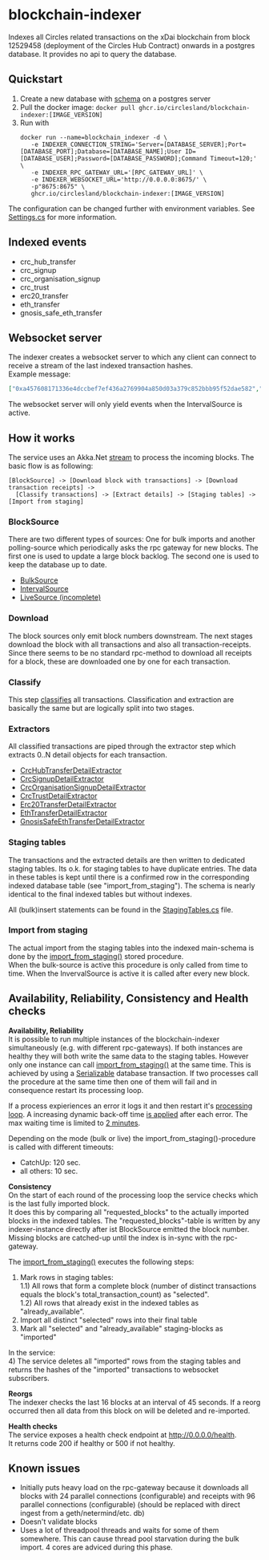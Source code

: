 # blockchain-indexer

Indexes all Circles related transactions on the xDai blockchain from block 12529458 (deployment of the Circles Hub Contract) onwards in a postgres database. It provides no api to query the database.

## Quickstart
1) Create a new database with [schema](https://github.com/circlesland/blockchain-indexer/blob/main/CirclesLand.BlockchainIndexer/Schema.sql) on a postgres server
2) Pull the docker image: `docker pull ghcr.io/circlesland/blockchain-indexer:[IMAGE_VERSION]`
3) Run with
   ```shell
   docker run --name=blockchain_indexer -d \ 
      -e INDEXER_CONNECTION_STRING='Server=[DATABASE_SERVER];Port=[DATABASE_PORT];Database=[DATABASE_NAME];User ID=[DATABASE_USER];Password=[DATABASE_PASSWORD];Command Timeout=120;' \
      -e INDEXER_RPC_GATEWAY_URL='[RPC_GATEWAY_URL]' \
      -e INDEXER_WEBSOCKET_URL='http://0.0.0.0:8675/' \
      -p"8675:8675" \
      ghcr.io/circlesland/blockchain-indexer:[IMAGE_VERSION]
   ```
The configuration can be changed further with environment variables. See [Settings.cs](https://github.com/circlesland/blockchain-indexer/blob/main/CirclesLand.BlockchainIndexer/Settings.cs) for more information.

## Indexed events
* crc_hub_transfer
* crc_signup
* crc_organisation_signup
* crc_trust
* erc20_transfer
* eth_transfer
* gnosis_safe_eth_transfer

## Websocket server
The indexer creates a websocket server to which any client can connect to receive a stream of the last indexed transaction hashes.  
Example message:  
```json
["0xa457608171336e4dccbef7ef436a2769904a850d03a379c852bbb95f52dae582","0x0104b20fd0ed4655c2427881f1e2bbd2b655ad4669b359837da5b1ef72f58656","0x486fd78a556005073cebd5692e0ebd387e5e6d898e39a7257aceddb6d558f2f0","0xa8979b035c79acc408786856241afbc53c4c2213ad552dd6fc9fa36ec2bad536","0x2de1c915ac4872795050f9085c58451a878603e25ae745f64c130ac6038a7e6f","0xd9cdd53ce5f5e7998bdc0323c7770c346048ab48c8f84dd1e394151979f31a7d","0xac54d87e4965e474fd5996c0fd4729fae121836090e1a46761309a19dc052176","0x8e2bb90ee547902e53392f4433110b57ddcb813af9ca948ef7fc04b114249655","0xbd8a432ca4e40a00953f9f268a921ec87dafd2e7c6da0766855816eb1e66d791","0x375d12f40caaef02ef0db8a24eeed1c54ab88fa2b5a48a26af36abbcb82b917e","0x344ea59f582690b70ce12b74aad9a8842cda467ad62afd5da486f2a2d091eada","0x343d5fb4ddec41319178521822c0eda06a76cdc49d9c0b43427f2c9819db3931","0x2674194ff89daddaed09de96baf7128401efe1c031b43e65148bf3d581725b43","0xfa78330d4de0d742f286d5fcf6f2a26c28322fa6156dc1202034628a877d2d34","0xd721d7a5ec7f5ec83fe0162ade62758d4af26cd50d1467d546d8674ceb82f61f","0xe947a66859a365f391166907746a2635cd7254cc19ce0c3c2b329f8909ed572b","0x41c42d20c170e57245908a01e3828cace349bd4359510ff2711556dd3a868863","0xa5d686ecb48eddcd3cbec8b234109891f03d5df4c2762d90dd812405522f40ad","0x8a967f11472850714cda9f55cb7e4aea5a998fe92fedd791662ed54bb9fc10d8","0x08184f71daf1e240b6f1a7a70e3856cce0c547cd3d3fb80c2d658b553fe56f17","0x9a406be95c1a92989c04eb18da60acf84fbc3a2d8019292e66eeba2e52b65c46","0x023465a298509ec27c2e20a7afaf38ecbd5b0131d12f33156ce00ba71f82d30c"]
```
The websocket server will only yield events when the IntervalSource is active.

## How it works
The service uses an Akka.Net [stream](https://github.com/circlesland/blockchain-indexer/blob/997a0b393317882412bd2ad499cf1bdea34f1e0b/CirclesLand.BlockchainIndexer/Indexer..cs#L107) to process the incoming blocks. The basic flow is as following:
```
[BlockSource] -> [Download block with transactions] -> [Download transaction receipts] -> 
  [Classify transactions] -> [Extract details] -> [Staging tables] -> [Import from staging]
```

### BlockSource
There are two different types of sources: One for bulk imports and another polling-source which periodically asks the rpc gateway for new blocks.
The first one is used to update a large block backlog. The second one is used to keep the database up to date.
* [BulkSource](https://github.com/circlesland/blockchain-indexer/blob/main/CirclesLand.BlockchainIndexer/Sources/BulkSource.cs)
* [IntervalSource](https://github.com/circlesland/blockchain-indexer/blob/main/CirclesLand.BlockchainIndexer/Sources/IntervalSource.cs)
* [LiveSource (incomplete)](https://github.com/circlesland/blockchain-indexer/blob/main/CirclesLand.BlockchainIndexer/Sources/LiveSource.cs)

### Download
The block sources only emit block numbers downstream. The next stages download the block with all transactions and also all transaction-receipts.  
Since there seems to be no standard rpc-method to download all receipts for a block, these are downloaded one by one for each transaction.  

### Classify
This step [classifies](https://github.com/circlesland/blockchain-indexer/blob/997a0b393317882412bd2ad499cf1bdea34f1e0b/CirclesLand.BlockchainIndexer/DetailExtractors/TransactionClassifier.cs#L12) all transactions.
Classification and extraction are basically the same but are logically split into two stages.

### Extractors
All classified transactions are piped through the extractor step which extracts 0..N detail objects for each transaction.
* [CrcHubTransferDetailExtractor](https://github.com/circlesland/blockchain-indexer/blob/main/CirclesLand.BlockchainIndexer/DetailExtractors/CrcHubTransferDetailExtractor.cs)
* [CrcSignupDetailExtractor](https://github.com/circlesland/blockchain-indexer/blob/main/CirclesLand.BlockchainIndexer/DetailExtractors/CrcOrganisationSignupDetailExtractor.cs)
* [CrcOrganisationSignupDetailExtractor](https://github.com/circlesland/blockchain-indexer/blob/main/CirclesLand.BlockchainIndexer/DetailExtractors/CrcOrganisationSignupDetailExtractor.cs)
* [CrcTrustDetailExtractor](https://github.com/circlesland/blockchain-indexer/blob/main/CirclesLand.BlockchainIndexer/DetailExtractors/CrcTrustDetailExtractor.cs)
* [Erc20TransferDetailExtractor](https://github.com/circlesland/blockchain-indexer/blob/main/CirclesLand.BlockchainIndexer/DetailExtractors/Erc20TransferDetailExtractor.cs)
* [EthTransferDetailExtractor](https://github.com/circlesland/blockchain-indexer/blob/main/CirclesLand.BlockchainIndexer/DetailExtractors/EthTransferDetailExtractor.cs)
* [GnosisSafeEthTransferDetailExtractor](https://github.com/circlesland/blockchain-indexer/blob/main/CirclesLand.BlockchainIndexer/DetailExtractors/GnosisSafeEthTransferDetailExtractor.cs)

### Staging tables
The transactions and the extracted details are then written to dedicated staging tables. Its o.k. for staging tables to have duplicate entries. The data in these
tables is kept until there is a confirmed row in the corresponding indexed database table (see "import_from_staging"). The schema is nearly identical to the final indexed tables but without indexes.  

All (bulk)insert statements can be found in the [StagingTables.cs](https://github.com/circlesland/blockchain-indexer/blob/main/CirclesLand.BlockchainIndexer/Persistence/StagingTables.cs) file.

### Import from staging
The actual import from the staging tables into the indexed main-schema is done by the [import_from_staging()](https://github.com/circlesland/blockchain-indexer/blob/0aba70b57e5702292b684a1603258bdf0fd64747/CirclesLand.BlockchainIndexer/Schema.sql#L956) stored procedure.  
When the bulk-source is active this procedure is only called from time to time. When the InvervalSource is active it is called after every new block.

## Availability, Reliability, Consistency and Health checks
**Availability, Reliability**  
It is possible to run multiple instances of the blockchain-indexer simultaneously (e.g. with different rpc-gateways). If both instances are healthy they will both write the same data to the staging tables. However only one instance can call [import_from_staging()](https://github.com/circlesland/blockchain-indexer/blob/0aba70b57e5702292b684a1603258bdf0fd64747/CirclesLand.BlockchainIndexer/Schema.sql#L956) at the same time. This is achieved by using a [Serializable](https://www.postgresql.org/docs/9.5/transaction-iso.html#XACT-SERIALIZABLE) database transaction. If two processes call the procedure at the same time then one of them will fail and in consequence restart its processing loop.

If a process expieriences an error it logs it and then restart it's [processing loop](https://github.com/circlesland/blockchain-indexer/blob/14a368a2eb03b8aad2f94f7196951fc27eab4172/CirclesLand.BlockchainIndexer/Indexer..cs#L50). A increasing dynamic back-off time [is applied](https://github.com/circlesland/blockchain-indexer/blob/14a368a2eb03b8aad2f94f7196951fc27eab4172/CirclesLand.BlockchainIndexer/Indexer..cs#L60) after each error. The max waiting time is limited to [2 minutes](https://github.com/circlesland/blockchain-indexer/blob/14a368a2eb03b8aad2f94f7196951fc27eab4172/CirclesLand.BlockchainIndexer/Settings.cs#L13). 

Depending on the mode (bulk or live) the import_from_staging()-procedure is called with different timeouts:  
* CatchUp: 120 sec.
* all others: 10 sec.

**Consistency**  
On the start of each round of the processing loop the service checks which is the last fully imported block.  
It does this by comparing all "requested_blocks" to the actually imported blocks in the indexed tables.
The "requested_blocks"-table is written by any indexer-instance directly after ist BlockSource emitted the block number.
Missing blocks are catched-up until the index is in-sync with the rpc-gateway.

The [import_from_staging()](https://github.com/circlesland/blockchain-indexer/blob/0aba70b57e5702292b684a1603258bdf0fd64747/CirclesLand.BlockchainIndexer/Schema.sql#L956) executes the following steps:  
1) Mark rows in staging tables:  
   1.1) All rows that form a complete block (number of distinct transactions equals the block's total_transaction_count) as "selected".  
   1.2) All rows that already exist in the indexed tables as "already_available".  
2) Import all distinct "selected" rows into their final table
3) Mark all "selected" and "already_available" staging-blocks as "imported"  

In the service:  
4) The service deletes all "imported" rows from the staging tables and returns the hashes of the "imported" transactions to websocket subscribers.

**Reorgs**  
The indexer checks the last 16 blocks at an interval of 45 seconds.
If a reorg occurred then all data from this block on will be deleted and re-imported.

**Health checks**   
The service exposes a health check endpoint at http://0.0.0.0/health.  
It returns code 200 if healthy or 500 if not healthy.

## Known issues
* Initially puts heavy load on the rpc-gateway because it downloads all blocks with 24 parallel connections (configurable) and receipts with 96 parallel connections (configurable) (should be replaced with direct ingest from a geth/netermind/etc. db)
* Doesn't validate blocks
* Uses a lot of threadpool threads and waits for some of them somewhere. This can cause thread pool starvation during the bulk import. 4 cores are adviced during this phase.
